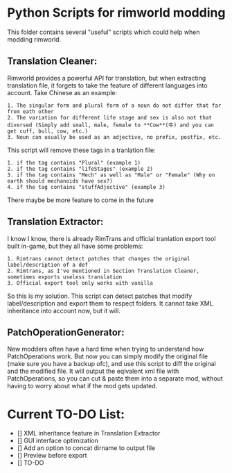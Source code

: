 # Python Scripts for rimworld modding

This folder contains several "useful" scripts which could help when modding rimworld.

## Translation Cleaner:
Rimworld provides a powerful API for translation, but when extracting translation file, it forgets to take the feature of different languages into account. Take Chinese as an example:
	
	1. The singular form and plural form of a noun do not differ that far from eath other
	2. The variation for different life stage and sex is also not that diversed (Simply add small, male, female to **Cow**(牛) and you can get cuff, bull, cow, etc.)
	3. Noun can usually be used as an adjective, no prefix, postfix, etc.

This script will remove these tags in a tranlation file:
	
	1. if the tag contains "Plural" (example 1)
	2. if the tag contains "lifeStages" (example 2)
	3. if the tag contains "Mech" as well as "Male" or "Female" (Why on earth should mechanoids have sex?)
	4. if the tag contains "stuffAdjective" (example 3)

There maybe be more feature to come in the future

## Translation Extractor:
I know I know, there is already RimTrans and official tranlation export tool built in-game, but they all have some problems:
	
	1. Rimtrans cannot detect patches that changes the original label/description of a def
	2. Rimtrans, as I've mentioned in Section Translation Cleaner, sometimes exports useless translation
	3. Official export tool only works with vanilla

So this is my solution. This script can detect patches that modify label/description and export them to respect folders. It cannot take XML inheritance into account now, but it will.

## PatchOperationGenerator:
New modders often have a hard time when trying to understand how PatchOperations work. But now you can simply modify the original file (make sure you have a backup ofc), and use this script to diff the original and the modified file. It will output the eqivalent xml file with PatchOperations, so you can cut & paste them into a separate mod, without having to worry about what if the mod gets updated.



# Current TO-DO List:

- [] XML inheritance feature in Translation Extractor
- [] GUI interface optimization
- [] Add an option to concat dirname to output file
- [] Preview before export
- [] TO-DO